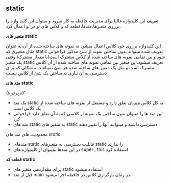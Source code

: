 ﻿## static

**تعریف**
این کلیدواژه غالبا برای مدیریت حافظه به کار میرود و میتوان این کلید واژه را برروی 
متغیرها،متدها،قطعه کد و کلاس های تو در تو اعمال کرد.

**متغیر های static**

این کلیدواژه برروی خود کلاس اعمال میشود نه نمونه های ساخته شده از آن،به عنوان مثال متغیری که static تعریف شده میتواند بدون ساختن نمونه از شئ مذکور فراخوانی شود و بین تمامی نمونه های ساخنه شده از کلاس مشترک است(با مقدار مشترک(
وقتی یک متغیر static تعریف میشود،این متغیر بین تمامی نمونه های ساخته شده از آن کلاس مشترک است و مثل یک متغیر های ساخته شده هر شئ نمیباشد به شکلی که برای دسترسی به آن نیازی به ساختن یک شئ از کلاس نیست

**متد های static**

*کاربردر ها*

 - یک متد static به کل کلاس میزبان تعلق دارد و مستقل از نمونه های ساخته شده از یک کلاس است
 - این متد ها را میتوان بدون ساختن یک نمونه از کلاسی که به آن تعلق دارد فراخوانی کرد
 - متد های static به متغیر های static دسترسی داشته و میتوانند آنها را تغییر دهند


*محدودیت های متد های static*
 - متدهای static قابلیت دسترسی به متغیرهای static را ندارند 
 - در این متدها نمیتوان از کلیدواژه های super , this  استفاده کرد


**قطعه کد static**
 - برای مقداردهی متغیر های static استفاده میشود
 - قبل از متد main در زمان بارگزاری کلاس در حافظه اجرا میشود.

